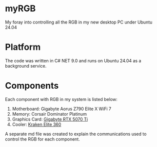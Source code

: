 # myRGB
My foray into controlling all the RGB in my new desktop PC under Ubuntu 24.04

# Platform
The code was written in C# NET 9.0 and runs on Ubuntu 24.04 as a background service.

# Components
Each component with RGB in my system is listed below:<br>
1. Motherboard: Gigabyte Aorus Z790 Elite X WiFi 7<br>
2. Memory: Corsair Dominator Platinum<br>
3. Graphics Card: [Gigabyte RTX 5070 Ti](https://github.com/2ndage/myRGB/blob/main/Gigabyte%20RTX%205070%20Ti.md)<br>
4. Cooler: [Kraken Elite 360](https://github.com/2ndage/myRGB/blob/main/Kraken%20Elite%20360.md)<br>

A separate md file was created to explain the communications used to control the RGB for each component.<br>
